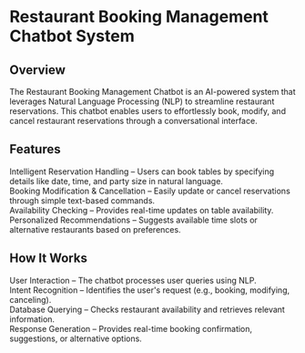 # Restaurant Booking Management Chatbot System
## Overview
The Restaurant Booking Management Chatbot is an AI-powered system that leverages Natural Language Processing (NLP) to streamline restaurant reservations. This chatbot enables users to effortlessly book, modify, and cancel restaurant reservations through a conversational interface.

## Features
Intelligent Reservation Handling – Users can book tables by specifying details like date, time, and party size in natural language. <br>
Booking Modification & Cancellation – Easily update or cancel reservations through simple text-based commands.<br>
Availability Checking – Provides real-time updates on table availability.<br>
Personalized Recommendations – Suggests available time slots or alternative restaurants based on preferences.<br>


## How It Works
User Interaction – The chatbot processes user queries using NLP. <br>
Intent Recognition – Identifies the user's request (e.g., booking, modifying, canceling). <br>
Database Querying – Checks restaurant availability and retrieves relevant information. <br>
Response Generation – Provides real-time booking confirmation, suggestions, or alternative options. <br>
